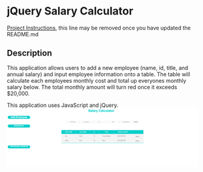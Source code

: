 # jQuery Salary Calculator 

[Project Instructions](./INSTRUCTIONS.md), this line may be removed once you have updated the README.md

## Description
This application allows users to add a new employee (name, id, title, and annual salary) and input employee information onto a table. The table will calculate each employees monthly cost and total up everyones monthly salary below. The total monthly amount will turn red once it exceeds $20,000.

This application uses JavaScript and jQuery. 
![image](jquery-salary-image.png)